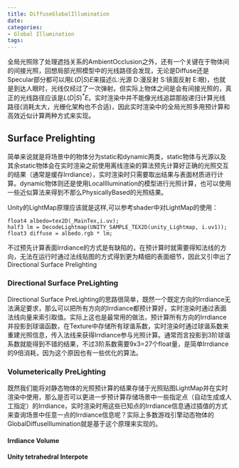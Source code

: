 ```yaml
---
title: DiffuseGlobalIllumination
date: 
categories:
- Global Illumination
tags:
---
```


全局光照除了处理遮挡关系的AmbientOcclusion之外，还有一个关键在于物体间的间接光照，回想局部光照模型中的光线路径会发现，无论是Diffuse还是Specular部分都可以用$L(D|S)E$来描述(L:光源 D:漫反射 S:镜面反射 E:眼)，也就是到达人眼时，光线仅经过了一次弹射。但实际上物体之间是会有间接光照的，真正的光线路径应该是$L(D|S)^*E$。实时渲染中并不能像光线追踪那般递归计算光线路径(消耗太大，光栅化架构也不合适)，因此实时渲染中的全局光照多用预计算和高效近似计算两种方式来实现。

## Surface Prelighting

简单来说就是将场景中的物体分为static和dynamic两类，static物体与光源以及其余static物体会在实时渲染之前使用离线渲染的算法预先计算好正确的光照交互的结果（通常是缓存Irrdiance），实时渲染时只需要取出结果与表面材质进行计算。dynamic物体则还是使用LocalIllumination的模型进行光照计算，也可以使用一些近似算法来得到不那么PhysicallyBased的光照结果。

Unity的LightMap原理应该就是这样,可以参考shader中对LightMap的使用：

```CG
float4 albedo=tex2D(_MainTex,i.uv);
half3 lm = DecodeLightmap(UNITY_SAMPLE_TEX2D(unity_Lightmap, i.uv1));
float3 diffuse = albedo.rgb * lm;
```

不过预先计算表面Irrdiance的方式是有缺陷的，在预计算时就需要得知法线的方向，无法在运行时通过法线贴图的方式得到更为精细的表面细节，因此又引申出了Directional Surface Prelighting

### Directional Surface PreLighting

Directional Surface PreLighting的思路很简单，既然一个既定方向的Irrdiance无法满足要求，那么可以把所有方向的Irrdiance都预计算好，实时渲染时通过表面法线向量来索引取值。实际上这也是最常用的做法，预计算所有方向的Irrdiance并投影到球谐函数，在Texture中存储所有球谐系数，实时渲染时通过球谐系数来重建光照信息，传入法线来获得Irrdiance参与光照计算。通常而言投影到3阶球谐系数就能得到不错的结果，不过3阶系数需要9x3=27个float量，是简单Irrdiance的9倍消耗，因为这个原因也有一些优化的算法。

### Volumeterically PreLighting

既然我们能将对静态物体的光照预计算的结果存储于光照贴图LightMap并在实时渲染中使用，那么是否可以更进一步预计算存储场景中一些指定点（自动生成或人工指定）的Irrdiance，实时渲染时用这些已知点的Irrdiance信息通过插值的方式来查询场景中任意一点的Irrdiance信息呢？实际上多数游戏引擎动态物体的GlobalDiffuseIllumination就是基于这个原理来实现的。

#### Irrdiance Volume


#### Unity tetrahedral Interpote